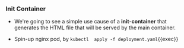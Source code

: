 
### Init Container

* We're going to see a simple use cause of a **init-container** that generates the HTML file that will be served by the main container.

* Spin-up nginx pod, by `kubectl  apply -f deployment.yaml`{{exec}}